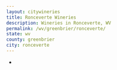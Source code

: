 ```yaml
---
layout: citywineries
title: Ronceverte Wineries
description: Wineries in Ronceverte, WV
permalink: /wv/greenbrier/ronceverte/
state: wv
county: greenbrier
city: ronceverte
---
```

-
